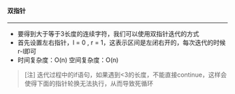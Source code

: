 #### 双指针
---
* 要得到大于等于3长度的连续字符，我们可以使用双指针迭代的方式
* 首先设置左右指针，l = 0 , r = 1，这表示区间是左闭右开的，每次迭代的时候r-l即可
* 时间复杂度：O(n) 空间复杂度：O(n)
> [注] 迭代过程中的if语句，如果遇到<3的长度，不能直接continue，这样会使得下面的指针轮换无法执行，从而导致死循环
